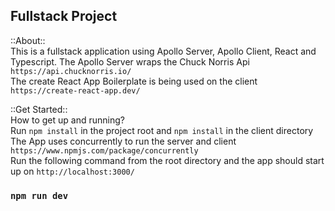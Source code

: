 ## Fullstack Project

::About::
<br />
This is a fullstack application using Apollo Server, Apollo Client, React and Typescript.
The Apollo Server wraps the Chuck Norris Api `https://api.chucknorris.io/`
<br />
The create React App Boilerplate is being used on the client `https://create-react-app.dev/`

::Get Started::
<br />
How to get up and running?
<br />
Run `npm install` in the project root and `npm install` in the client directory
<br />
The App uses concurrently to run the server and client `https://www.npmjs.com/package/concurrently`
<br />
Run the following command from the root directory and the app should start up on `http://localhost:3000/`

### `npm run dev`
